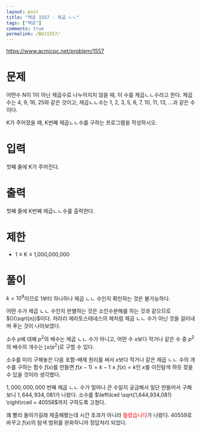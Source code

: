 ```yaml
---
layout: post
title: "백준 1557 - 제곱 ㄴㄴ"
tags: ["백준"]
comments: true
permalink: /BOJ1557/
---
```


<https://www.acmicpc.net/problem/1557>

# 문제

어떤수 N이 1이 아닌 제곱수로 나누어지지 않을 때, 이 수를 제곱ㄴㄴ수라고 한다. 제곱수는 4, 9, 16, 25와 같은 것이고, 제곱ㄴㄴ수는 1, 2, 3, 5, 6, 7, 10, 11, 13, ...과 같은 수이다.

K가 주어졌을 때, K번째 제곱ㄴㄴ수를 구하는 프로그램을 작성하시오.

# 입력

첫째 줄에 K가 주어진다.

# 출력

첫째 줄에 K번째 제곱ㄴㄴ수를 출력한다.

# 제한

- 1 ≤ K ≤ 1,000,000,000

# 풀이

$k = 10^9$이므로 1부터 하나하나 제곱 ㄴㄴ 수인지 확인하는 것은 불가능하다.

어떤 수가 제곱 ㄴㄴ 수인지 판별하는 것은 소인수분해를 하는 것과 같으므로 $O(\sqrt{n})$이다. 차라리 에라토스테네스의 체처럼 제곱 ㄴㄴ 수가 아닌 것을 걸러내며 푸는 것이 나아보였다.

소수 $p$에 대해 $p^2$의 배수는 제곱 ㄴㄴ 수가 아니고, 어떤 수 $x$보다 작거나 같은 수 중 $p^2$의 배수의 개수는 $\left\lfloor x / p^2 \right\rfloor$로 구할 수 있다.

소수를 미리 구해놓은 다음 포함-배제 원리를 써서 $x$보다 작거나 같은 제곱 ㄴㄴ 수의 개수를 구하는 함수 $f(x)$를 만들면 $f(x-1)=k-1 \ \land \ f(x)=k$인 $x$를 이진탐색 하듯 찾을 수 있을 것이라 생각했다.

$1,000,000,000$ 번째 제곱 ㄴㄴ 수가 얼마나 큰 수일지 궁금해서 일단 만들어서 구해보니 $1,644,934,081$가 나왔다. 소수를 $\left\lceil \sqrt{1,644,934,081} \right\rceil = 40558$까지 구하도록 고쳤다.

꽤 빨리 돌아가길래 제출해봤는데 시간 초과가 아니라 <span style="color: red;">틀렸습니다</span>가 나왔다. $40559$로 바꾸고 $f(x)$의 탐색 범위를 완화하니까 정답처리 되었다.
